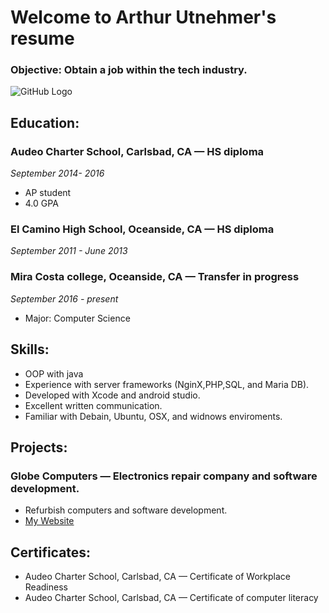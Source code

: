 # Welcome to Arthur Utnehmer's resume
### Objective: Obtain a job within the tech industry.
![GitHub Logo](https://media.licdn.com/dms/image/C5603AQFDDlsLgVkqJQ/profile-displayphoto-shrink_200_200/0?e=1542240000&v=beta&t=RynAYRTfHFktw_jcayMX5OvePcrtytBAE7AwsWbtgfI)

## Education:

### Audeo Charter School, Carlsbad, CA — HS diploma
_September 2014- 2016_
* AP student
* 4.0 GPA

### El Camino High School, Oceanside, CA — HS diploma 
*September 2011 - June 2013*

### Mira Costa college, Oceanside, CA — Transfer in progress 
*September 2016 - present*
* Major: Computer Science


## Skills:
* OOP with java
* Experience with server frameworks (NginX,PHP,SQL, and Maria DB).
* Developed with Xcode and android studio.
* Excellent written communication.  
* Familiar with Debain, Ubuntu, OSX, and widnows enviroments. 


## Projects:
### Globe Computers — Electronics repair company and software development.
* Refurbish computers and software development.
* [My Website](http://globecomputers.ml/)


## Certificates:
* Audeo Charter School, Carlsbad, CA — Certificate of Workplace Readiness
* Audeo Charter School, Carlsbad, CA — Certificate of computer literacy
 
